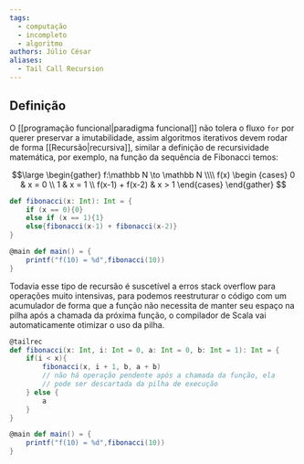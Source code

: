 ```yaml
---
tags:
  - computação
  - incompleto
  - algoritmo
authors: Júlio César
aliases:
  - Tail Call Recursion
---
```

## Definição

O [[programação funcional|paradigma funcional]] não tolera o fluxo `for` por querer preservar a imutabilidade, assim algoritmos iterativos devem rodar de forma [[Recursão|recursiva]], similar a definição de recursividade matemática, por exemplo, na função da sequência de Fibonacci temos:

$$\large
\begin{gather}
f:\mathbb N \to \mathbb N \\\\
f(x)
\begin {cases}
0 & x = 0 \\
1 & x = 1 \\
f(x-1) + f(x-2) & x > 1
\end{cases}
\end{gather}
$$

```scala
def fibonacci(x: Int): Int = {
	if (x == 0){0}
	else if (x == 1){1}
	else{fibonacci(x-1) + fibonacci(x-2)}
}

@main def main() = {
	printf("f(10) = %d",fibonacci(10))
}
```

Todavia esse tipo de recursão é suscetível a erros stack overflow para operações muito intensivas, para podemos reestruturar o código com um acumulador de forma que a função não necessita de manter seu espaço na pilha após a chamada da próxima função, o compilador de Scala vai automaticamente otimizar o uso da pilha.

```scala
@tailrec
def fibonacci(x: Int, i: Int = 0, a: Int = 0, b: Int = 1): Int = {
	if(i < x){
		fibonacci(x, i + 1, b, a + b)
		// não há operação pendente após a chamada da função, ela
		// pode ser descartada da pilha de execução
	} else {
		a
	}
}

@main def main() = {
	printf("f(10) = %d",fibonacci(10))
}
```
